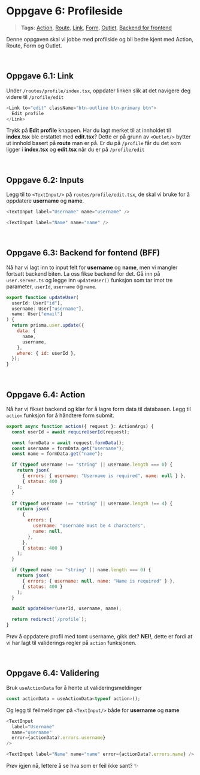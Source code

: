 # Oppgave 6: Profileside

> **Tags**: [Action](https://remix.run/docs/en/1.14.0/route/action), [Route](https://remix.run/docs/en/1.14.0/file-conventions/routes-files), [Link](https://remix.run/docs/en/1.14.0/components/link#react-router-link), [Form](https://remix.run/docs/en/1.14.0/components/form), [Outlet](https://remix.run/docs/en/1.14.0/components/outlet), [Backend for frontend](https://remix.run/docs/en/1.14.0/guides/bff)

Denne oppgaven skal vi jobbe med profilside og bli bedre kjent med Action, Route, Form og Outlet.

<br>

## Oppgave 6.1: Link

Under `/routes/profile/index.tsx`, oppdater linken slik at det navigere deg videre til `/profile/edit`

```js
<Link to="edit" className="btn-outline btn-primary btn">
  Edit profile
</Link>
```

Trykk på **Edit profile** knappen. Har du lagt merket til at innholdet til **index.tsx** ble erstattet med **edit.tsx**? Dette er på grunn av `<Outlet/>` bytter ut innhold basert på **route** man er på. Er du på `/profile` får du det som ligger i **index.tsx** og **edit.tsx** når du er på `/profile/edit`

<br>

## Oppgave 6.2: Inputs

Legg til to `<TextInput/>` på `routes/profile/edit.tsx`, de skal vi bruke for å oppdatere **username** og **name**.

```js
<TextInput label="Username" name="username" />
```

```js
<TextInput label="Name" name="name" />
```

<br>

## Oppgave 6.3: Backend for fontend (BFF)

Nå har vi lagt inn to input felt for **username** og **name**, men vi mangler fortsatt backend biten. La oss fikse backend for det. Gå inn på `user.server.ts` og legge inn `updateUser()` funksjon som tar imot tre parameter, `userId`, `username` og `name`.

```js
export function updateUser(
  userId: User["id"],
  username: User["username"],
  name: User["email"]
) {
  return prisma.user.update({
    data: {
      name,
      username,
    },
    where: { id: userId },
  });
}
```

<br>

## Oppgave 6.4: Action

Nå har vi fikset backend og klar for å lagre form data til databasen. Legg til `action` funksjon for å håndtere form submit.

```js
export async function action({ request }: ActionArgs) {
  const userId = await requireUserId(request);

  const formData = await request.formData();
  const username = formData.get("username");
  const name = formData.get("name");

  if (typeof username !== "string" || username.length === 0) {
    return json(
      { errors: { username: "Username is required", name: null } },
      { status: 400 }
    );
  }

  if (typeof username !== "string" || username.length !== 4) {
    return json(
      {
        errors: {
          username: "Username must be 4 characters",
          name: null,
        },
      },
      { status: 400 }
    );
  }

  if (typeof name !== "string" || name.length === 0) {
    return json(
      { errors: { username: null, name: "Name is required" } },
      { status: 400 }
    );
  }

  await updateUser(userId, username, name);

  return redirect(`/profile`);
}
```

Prøv å oppdatere profil med tomt username, gikk det? **NEI!**, dette er fordi at vi har lagt til validerings regler på `action` funksjonen.

<br>

## Oppgave 6.4: Validering

Bruk `useActionData` for å hente ut valideringsmeldinger

```js
const actionData = useActionData<typeof action>();
```

Og legg til feilmeldinger på `<TextInput/>` både for **username** og **name**

```js
<TextInput
  label="Username"
  name="username"
  error={actionData?.errors.username}
/>
```

```js
<TextInput label="Name" name="name" error={actionData?.errors.name} />
```

Prøv igjen nå, lettere å se hva som er feil ikke sant? ✨
